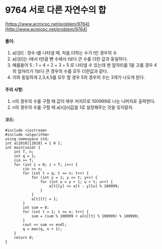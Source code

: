 # 9764 서로 다른 자연수의 합

[https://www.acmicpc.net/problem/9764](http://www.acmicpc.net/problem/9764)

#### **풀이:**
1. a[i][t]
	: 정수 i를 나타낼 때, 처음 더하는 수가 t인 경우의 수
2. a[i][t]는 i에서 t만큼 뺀 수에서 t보다 큰 수를 더한 값과 동일하다.
3. 예를들어 5 : 1 + 4 = 2 + 3 = 5 로 나타낼 수 있는데 맨 앞자리를 1을 고를 경우 4의 앞자리가 1보다 큰 경우의 수를 모두 더한값과 같다.
4. 이와 동일하게 2,3,4,5를 모두 할 경우 5의 경우의 수는 3개가 나오게 된다.

#### **주의 사항:**
1. n의 경우의 수를 구할 때 값이 매우 커지므로 100999로 나눈 나머지로 출력한다.
2. n의 경우의 수를 구할 때 a[n][n]값을 1로 설정해주는 것을 잊지말자.

#### **코드:**

```
#include <iostream>
#include <algorithm>
using namespace std;
int a[2010][2010] = { 0 };
int main(void) {
	int T, n;
	int q = 1;
	cin >> T;
	for (int i = 0; i < T; i++) {
		cin >> n;
		for (int t = q; t <= n; t++) {
			for (int y = 1; y <= t; y++) {
				for (int u = y + 1; u < t; u++) {
					a[t][y] += a[t - y][u] % 100999;
				}
			}
			a[t][t] = 1;
		}
		int sum = 0;
		for (int t = 1; t <= n; t++) {
			sum = (sum % 100999 + a[n][t] % 100999) % 100999;
		}
		cout << sum << endl;
		q = max(q, n + 1);
	}
	return 0;
}
```
